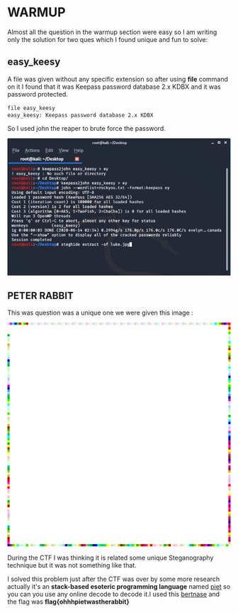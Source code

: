 # WARMUP

Almost all the question in the warmup section were easy so I am writing only the solution for two ques which I found unique and fun to solve:


## easy_keesy

A file was given without any specific extension so after using **file** command on it I found that it was Keepass password database 2.x KDBX and it was password protected.

```
file easy_keesy
easy_keesy: Keepass password database 2.x KDBX

```

So I used john the reaper to brute force the password.

![](img/ek.png)

## PETER RABBIT

This was question was a unique one we were given this image :

![](img/peter.png)

During the CTF I was thinking it is related some unique Steganography technique but it was not something like that.

I solved this problem just after the CTF was over by some more research actually it's an **stack-based esoteric programming language** named [piet](https://esolangs.org/wiki/Piet) so you can you use any online decode to decode it.I used this [bertnase](https://www.bertnase.de/npiet/npiet-execute.php) and the flag was **flag{ohhhpietwastherabbit}**
